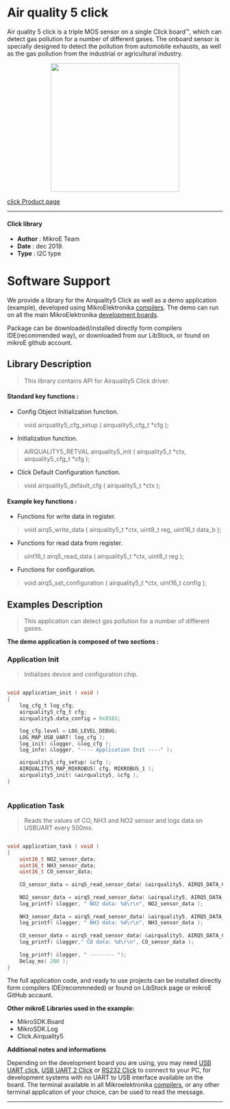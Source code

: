 
# Air quality 5 click

Air quality 5 click is a triple MOS sensor on a single Click board™, which can detect gas pollution for a number of different gases. The onboard sensor is specially designed to detect the pollution from automobile exhausts, as well as the gas pollution from the industrial or agricultural industry.

<p align="center">
  <img src="https://download.mikroe.com/images/click_for_ide/airquality5_click.png" height=300px>
</p>

[click Product page](<https://www.mikroe.com/air-quality-5-click>)

---


#### Click library 

- **Author**        : MikroE Team
- **Date**          : dec 2019.
- **Type**          : I2C type


# Software Support

We provide a library for the Airquality5 Click 
as well as a demo application (example), developed using MikroElektronika 
[compilers](https://shop.mikroe.com/compilers). 
The demo can run on all the main MikroElektronika [development boards](https://shop.mikroe.com/development-boards).

Package can be downloaded/installed directly form compilers IDE(recommended way), or downloaded from our LibStock, or found on mikroE github account. 

## Library Description

> This library contains API for Airquality5 Click driver.

#### Standard key functions :

- Config Object Initialization function.
> void airquality5_cfg_setup ( airquality5_cfg_t *cfg ); 
 
- Initialization function.
> AIRQUALITY5_RETVAL airquality5_init ( airquality5_t *ctx, airquality5_cfg_t *cfg );

- Click Default Configuration function.
> void airquality5_default_cfg ( airquality5_t *ctx );


#### Example key functions :

- Functions for write data in register.
> void airq5_write_data ( airquality5_t *ctx, uint8_t reg, uint16_t data_b );
 
- Functions for read data from register.
> uint16_t airq5_read_data ( airquality5_t *ctx, uint8_t reg );

- Functions for configuration.
> void airq5_set_configuration ( airquality5_t *ctx, uint16_t config );

## Examples Description
 
> This application can detect gas pollution for a number of different gases.

**The demo application is composed of two sections :**

### Application Init 

> Initializes device and configuration chip. 

```c

void application_init ( void )
{
    log_cfg_t log_cfg;
    airquality5_cfg_t cfg;
    airquality5.data_config = 0x8583;

    log_cfg.level = LOG_LEVEL_DEBUG;
    LOG_MAP_USB_UART( log_cfg );
    log_init( &logger, &log_cfg );
    log_info( &logger, "---- Application Init ----" );

    airquality5_cfg_setup( &cfg );
    AIRQUALITY5_MAP_MIKROBUS( cfg, MIKROBUS_1 );
    airquality5_init( &airquality5, &cfg );
}
  
```

### Application Task

> Reads the values of CO, NH3 and NO2 sensor and logs data on USBUART every 500ms. 

```c

void application_task ( void )
{
    uint16_t NO2_sensor_data;
    uint16_t NH3_sensor_data;
    uint16_t CO_sensor_data;
 
    CO_sensor_data = airq5_read_sensor_data( &airquality5, AIRQ5_DATA_CHANNEL_CO );
      
    NO2_sensor_data = airq5_read_sensor_data( &airquality5, AIRQ5_DATA_CHANNEL_NO2 );
    log_printf( &logger, " NO2 data: %d\r\n", NO2_sensor_data );
      
    NH3_sensor_data = airq5_read_sensor_data( &airquality5, AIRQ5_DATA_CHANNEL_NH3 );
    log_printf( &logger, " NH3 data: %d\r\n", NH3_sensor_data );
     
    CO_sensor_data = airq5_read_sensor_data( &airquality5, AIRQ5_DATA_CHANNEL_CO );
    log_printf( &logger," CO data: %d\r\n", CO_sensor_data );
     
    log_printf( &logger, " -------- ");
    Delay_ms( 200 );
}  

```

The full application code, and ready to use projects can be  installed directly form compilers IDE(recommneded) or found on LibStock page or mikroE GitHub accaunt.

**Other mikroE Libraries used in the example:** 

- MikroSDK.Board
- MikroSDK.Log
- Click.Airquality5

**Additional notes and informations**

Depending on the development board you are using, you may need 
[USB UART click](https://shop.mikroe.com/usb-uart-click), 
[USB UART 2 Click](https://shop.mikroe.com/usb-uart-2-click) or 
[RS232 Click](https://shop.mikroe.com/rs232-click) to connect to your PC, for 
development systems with no UART to USB interface available on the board. The 
terminal available in all Mikroelektronika 
[compilers](https://shop.mikroe.com/compilers), or any other terminal application 
of your choice, can be used to read the message.



---
